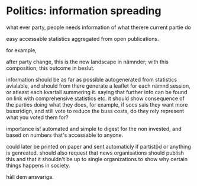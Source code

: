 # Politics: information spreading

what ever party, people needs information of what therere current partie do

easy accessable statistics aggregated from open publications.

for example,

after party change, this is the new landscape in nämnder;
    with this composition; this outcome in beslut.

information should be as far as possible autogenerated from statistics avialable, and should from there generate a leaflet for each nämnd session, or atleast each kvartall summering it.
saying that further info can be found on link with comprehensive statistics etc.
it should show consequence of the parties doing what they does, for example, if socs sais they want more bussridign, and still vote to reduce the buss costs, do they rely represent what you voted them for?

importance is! automated and simple to digest for the non invested, and based on numbers that's accessable to anyone.

could later be printed on paper and sent automaticly if partistöd or anything is genreated.
should also request that news organisations should publish this and that it shouldn't be up to single organizations to show why certain things happens in society.

håll dem ansvariga.
